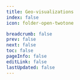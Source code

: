 ```yaml
---
title: Geo-visualizations
index: false
icon: folder-open-twotone

breadcrumb: false
prev: false
next: false
toc: false
pageInfo: false
editLink: false
lastUpdated: false
---
```


<Catalog />

